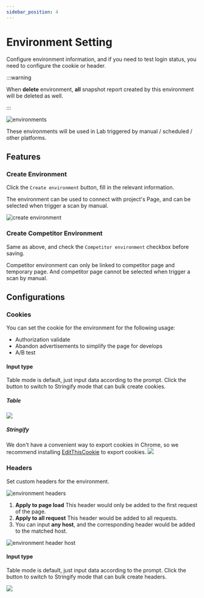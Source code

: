 ```yaml
---
sidebar_position: 4
---
```


# Environment Setting

Configure environment information, and if you need to test login status, you need to configure the cookie or header.

:::warning

When **delete** environment, **all** snapshot report created by this environment will be deleted as well.

:::

![environments](/settings/environments.png)

These environments will be used in Lab triggered by manual / scheduled / other platforms.

## Features

### Create Environment

Click the `Create environment` button, fill in the relevant information.

The environment can be used to connect with project's Page, and can be selected when trigger a scan by manual.

![create environment](/settings/create-environment.png)

### Create Competitor Environment

Same as above, and check the `Competitor environment` checkbox before saving.

Competitor environment can only be linked to competitor page and temporary page. And competitor page cannot be selected when trigger a scan by manual.

## Configurations

### Cookies

You can set the cookie for the environment for the following usage:

- Authorization validate
- Abandon advertisements to simplify the page for develops
- A/B test

#### Input type

Table mode is default, just input data according to the prompt. Click the button to switch to Stringify mode that can bulk create cookies.

##### Table

![](/settings/cookies-table.png)

##### Stringify

We don't have a convenient way to export cookies in Chrome, so we recommend installing [EditThisCookie](https://chrome.google.com/webstore/detail/editthiscookie/fngmhnnpilhplaeedifhccceomclgfbg) to export cookies.
![](/settings/cookies-stringify.png)

### Headers

Set custom headers for the environment.

![environment headers](/settings/environment-headers.png)

1. **Apply to page load** This header would only be added to the first request of the page.
2. **Apply to all request** This header would be added to all requests.
3. You can input **any host**, and the corresponding header would be added to the matched host.

![environment header host](/settings/environment-header-host.png)

#### Input type

Table mode is default, just input data according to the prompt. Click the button to switch to Stringify mode that can bulk create headers.

![](/settings/headers-stringify.png)
